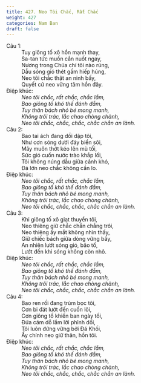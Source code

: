 ```yaml
---
title: 427. Neo Tôi Chắc, Rất Chắc
weight: 427
categories: Nam Ban
draft: false
---
```

<dl><dt>Câu 1:</dt><dd data-verse="1">Tuy giông tố xô hồn mạnh thay, <br/>Sa-tan tức muốn cắn nuốt ngay, <br/>Nương trong Chúa chí tôi nào rúng, <br/>Dẫu sóng gió thét gầm hiếp húng, <br/>Neo tôi chắc thật an ninh bấy, <br/>Quyết cứ neo vững tâm hồn đây. </dd><dt>Điệp khúc:</dt><dd data-chorus="1"><em>Neo tôi chắc, rất chắc, chắc lắm, <br/>Bao giông tố khó thế đánh đắm, <br/>Tuy thân bách nhỏ bé mong manh, <br/>Không trôi trác, lắc chao chòng chành, <br/>Neo tôi chắc, chắc, chắc, chắc chắn an lành. </em></dd><dt>Câu 2:</dt><dd data-verse="2">Bao tai ách đang dồi dập tôi, <br/>Như cơn sóng dưới đáy biển sôi, <br/>Mây muôn thớt kéo lên mù tối, <br/>Sức gió cuốn nước trào khắp lối, <br/>Tôi không núng dẫu giữa cảnh khó, <br/>Đá lớn neo chắc không cần lo. </dd><dt>Điệp khúc:</dt><dd data-chorus="1"><em>Neo tôi chắc, rất chắc, chắc lắm, <br/>Bao giông tố khó thế đánh đắm, <br/>Tuy thân bách nhỏ bé mong manh, <br/>Không trôi trác, lắc chao chòng chành, <br/>Neo tôi chắc, chắc, chắc, chắc chắn an lành. </em></dd><dt>Câu 3:</dt><dd data-verse="3">Khi giông tố xô giạt thuyền tôi, <br/>Neo thiêng giữ chắc chắn chẳng trôi, <br/>Neo thiêng ấy mắt không nhìn thấy, <br/>Giữ chiếc bách giữa dòng vững bấy, <br/>An nhiên lướt sóng gió, bão tố, <br/>Lướt đến khi sóng không còn nhô. </dd><dt>Điệp khúc:</dt><dd data-chorus="1"><em>Neo tôi chắc, rất chắc, chắc lắm, <br/>Bao giông tố khó thế đánh đắm, <br/>Tuy thân bách nhỏ bé mong manh, <br/>Không trôi trác, lắc chao chòng chành, <br/>Neo tôi chắc, chắc, chắc, chắc chắn an lành. </em></dd><dt>Câu 4:</dt><dd data-verse="4">Bao ren rối đang trùm bọc tôi, <br/>Cơn bi đát lướt đến cuốn lôi, <br/>Cơn giông tố khiến ban ngày tối, <br/>Đứa cám dỗ lắm lời phỉnh dối, <br/>Tôi luôn đứng vững bởi Đá Khối, <br/>Ấy chính neo giữ thân, hồn tôi. </dd><dt>Điệp khúc:</dt><dd data-chorus="1"><em>Neo tôi chắc, rất chắc, chắc lắm, <br/>Bao giông tố khó thế đánh đắm, <br/>Tuy thân bách nhỏ bé mong manh, <br/>Không trôi trác, lắc chao chòng chành, <br/>Neo tôi chắc, chắc, chắc, chắc chắn an lành. </em></dd></dl>